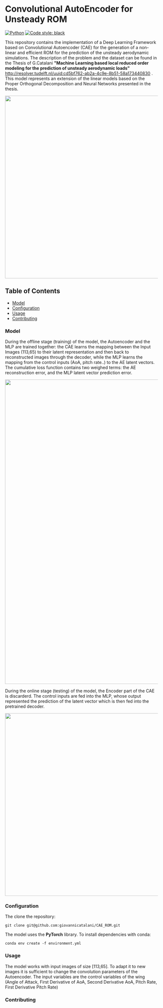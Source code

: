 
# Convolutional AutoEncoder for Unsteady ROM
[![Python](https://img.shields.io/badge/python-3.8-informational)](https://docs.python.org/3/)
[![Code style: black](https://img.shields.io/badge/code%20style-black-000000.svg)](https://github.com/psf/black)

This repository contains the implementation of a Deep Learning Framework based on Convolutional Autoencoder (CAE) for the generation of a non-linear and efficient ROM for the prediction of the unsteady aerodynamic simulations. 
The description of the problem and the dataset can be found in the Thesis of G.Catalani **"Machine Learning based local reduced order modeling for the prediction of unsteady aerodynamic loads"** http://resolver.tudelft.nl/uuid:cd5bf762-ab2a-4c9e-8b51-58a173440830 . This model represents an extension of the linear models based on the Proper Orthogonal Decomposition and Neural Networks presented in the thesis.

<img src="https://github.com/giovannicatalani/CAE_ROM/blob/main/Images/readme_cae_rom.png" width="600" />

<!-- TABLE OF CONTENTS -->
## Table of Contents

* [Model](#model)
* [Configuration](#configuration)
* [Usage](#usage)
* [Contributing](#contributing)



### Model

During the offline stage (training) of the model, the Autoencoder and the MLP are trained together: the CAE learns the mapping between the Input Images (113,65) to their latent representation and then back to reconstructed images through the decoder, while the MLP learns the mapping from the control inputs (AoA, pitch rate..) to the AE latent vectors.  The cumulative loss function contains two weighed terms: the AE reconstruction error, and the MLP latent vector prediction error.

<img src="https://github.com/giovannicatalani/CAE_ROM/blob/main/Images/Offline_Stage.png" width="1000" />

During the online stage (testing) of the model, the Encoder part of the CAE is discarderd. The control inputs are fed into the MLP, whose output represented the prediction of the latent vector which is then fed into the pretrained decoder. 

<img src="https://github.com/giovannicatalani/CAE_ROM/blob/main/Images/Online_Stage.jpg" width="600" />



### Configuration

The clone the repository:
```shell script
git clone git@github.com:giovannicatalani/CAE_ROM.git
```
The model uses the **PyTorch** library.
To install dependencies with conda:
```shell script
conda env create -f environment.yml
```

### Usage
The model works with input images of size [113,65]. To adapt it to new images it is sufficient to change the convolution parameters of the Autoencoder.
The input variables are the control variables of the wing (Angle of Attack, First Derivative of AoA, Second Derivative AoA, Pitch Rate, First Derivative Pitch Rate)


### Contributing
